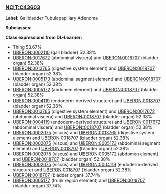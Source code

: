
### [NCIT:C43603](http://purl.obolibrary.org/obo/NCIT_C43603)
**Label:** Gallbladder Tubulopapillary Adenoma

**Subclasses:** 

**Class expressions from DL-Learner:**

- Thing 53.67%
- [UBERON:0002110](http://purl.obolibrary.org/obo/UBERON_0002110) (gall bladder) 52.38%
- [UBERON:0017672](http://purl.obolibrary.org/obo/UBERON_0017672) (abdominal viscera) and [UBERON:0018707](http://purl.obolibrary.org/obo/UBERON_0018707) (bladder organ) 52.38%
- [UBERON:0013765](http://purl.obolibrary.org/obo/UBERON_0013765) (digestive system element) and [UBERON:0018707](http://purl.obolibrary.org/obo/UBERON_0018707) (bladder organ) 52.38%
- [UBERON:0005173](http://purl.obolibrary.org/obo/UBERON_0005173) (abdominal segment element) and [UBERON:0018707](http://purl.obolibrary.org/obo/UBERON_0018707) (bladder organ) 52.38%
- [UBERON:0005172](http://purl.obolibrary.org/obo/UBERON_0005172) (abdomen element) and [UBERON:0018707](http://purl.obolibrary.org/obo/UBERON_0018707) (bladder organ) 52.38%
- [UBERON:0004119](http://purl.obolibrary.org/obo/UBERON_0004119) (endoderm-derived structure) and [UBERON:0018707](http://purl.obolibrary.org/obo/UBERON_0018707) (bladder organ) 52.38%
- [UBERON:0013765](http://purl.obolibrary.org/obo/UBERON_0013765) (digestive system element) and [UBERON:0017672](http://purl.obolibrary.org/obo/UBERON_0017672) (abdominal viscera) and [UBERON:0018707](http://purl.obolibrary.org/obo/UBERON_0018707) (bladder organ) 52.38%
- [UBERON:0004119](http://purl.obolibrary.org/obo/UBERON_0004119) (endoderm-derived structure) and [UBERON:0017672](http://purl.obolibrary.org/obo/UBERON_0017672) (abdominal viscera) and [UBERON:0018707](http://purl.obolibrary.org/obo/UBERON_0018707) (bladder organ) 52.38%
- [UBERON:0002075](http://purl.obolibrary.org/obo/UBERON_0002075) (viscus) and [UBERON:0013765](http://purl.obolibrary.org/obo/UBERON_0013765) (digestive system element) and [UBERON:0018707](http://purl.obolibrary.org/obo/UBERON_0018707) (bladder organ) 52.38%
- [UBERON:0002075](http://purl.obolibrary.org/obo/UBERON_0002075) (viscus) and [UBERON:0005173](http://purl.obolibrary.org/obo/UBERON_0005173) (abdominal segment element) and [UBERON:0018707](http://purl.obolibrary.org/obo/UBERON_0018707) (bladder organ) 52.38%
- [UBERON:0002075](http://purl.obolibrary.org/obo/UBERON_0002075) (viscus) and [UBERON:0005172](http://purl.obolibrary.org/obo/UBERON_0005172) (abdomen element) and [UBERON:0018707](http://purl.obolibrary.org/obo/UBERON_0018707) (bladder organ) 52.38%
- [UBERON:0002075](http://purl.obolibrary.org/obo/UBERON_0002075) (viscus) and [UBERON:0004119](http://purl.obolibrary.org/obo/UBERON_0004119) (endoderm-derived structure) and [UBERON:0018707](http://purl.obolibrary.org/obo/UBERON_0018707) (bladder organ) 52.38%
- [UBERON:0018707](http://purl.obolibrary.org/obo/UBERON_0018707) (bladder organ) 37.74%
- [UBERON:0005177](http://purl.obolibrary.org/obo/UBERON_0005177) (trunk region element) and [UBERON:0018707](http://purl.obolibrary.org/obo/UBERON_0018707) (bladder organ) 37.74%


